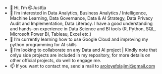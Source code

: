 - 👋 Hi, I’m @Justfja
- 👀 I’m interested in Data Analytics, Business Analytics / Intelligence, Machine Learning, Data Governance, Data & AI Strategy, Data Privacy Audit and Implementation, Data Literacy.
I have a good understanding and hands-on experience in Data Science and BI tools (R, Python, SQL, Microsoft Power BI, Tableau, Excel etc.)
- 🌱 I’m currently learning how to use Google Cloud and improving my python programming for AI skills
- 💞️ I’m looking to collaborate on any Data and AI project  | Kindly note that onlyu side projects are included in my repository, for more details on other official projects, do well to engage me.
- 📫 If you want to contact me, send a mail to aroloyefolajimi@gmail.com

<!---
Justfja/Justfja is a ✨ special ✨ repository because its `README.md` (this file) appears on your GitHub profile.
You can click the Preview link to take a look at your changes.
--->
